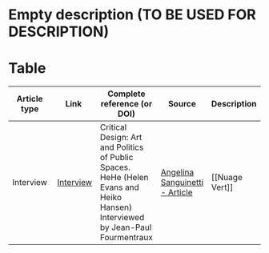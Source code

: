 # Empty description (TO BE USED FOR DESCRIPTION)

# Table 

| Article type | Link | Complete reference (or DOI) |  Source | Description |
|-------------|------|------------------------------|---------|------------------------|
|Interview | [Interview](http://eco-publicart.org/nuage-vert-green-cloud/)| Critical Design: Art and Politics of Public Spaces. HeHe (Helen Evans and Heiko Hansen) Interviewed by Jean-Paul Fourmentraux | [Angelina Sanguinetti - Article](https://doi.org/10.1016/j.erss.2017.10.001) | [[Nuage Vert]]


